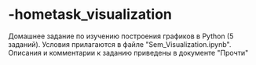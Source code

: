 # -hometask_visualization
Домашнее задание по изучению построения графиков в Python (5 заданий). Условия прилагаются в файле "Sem_Visualization.ipynb". Описания и комментарии к заданию приведены в документе "Прочти"
